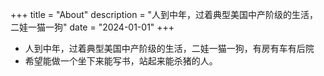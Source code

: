 +++
title = "About"
description = "人到中年，过着典型美国中产阶级的生活，二娃一猫一狗"
date = "2024-01-01"
+++

- 人到中年，过着典型美国中产阶级的生活，二娃一猫一狗，有房有车有后院
- 希望能做一个坐下来能写书，站起来能杀猪的人。